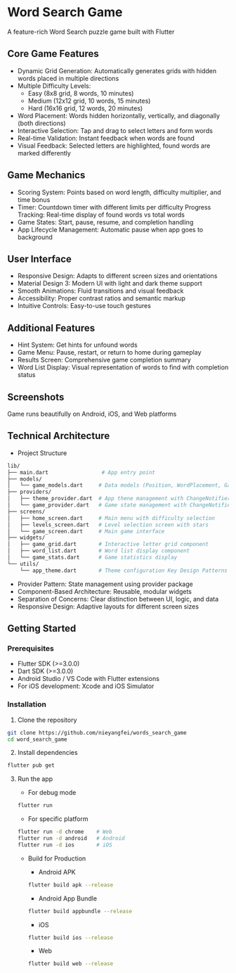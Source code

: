 # Word Search Game
A feature-rich Word Search puzzle game built with Flutter

## Core Game Features

- Dynamic Grid Generation: Automatically generates grids with hidden words placed in multiple directions
- Multiple Difficulty Levels:
    - Easy (8x8 grid, 8 words, 10 minutes)
    - Medium (12x12 grid, 10 words, 15 minutes)
    - Hard (16x16 grid, 12 words, 20 minutes)
- Word Placement: Words hidden horizontally, vertically, and diagonally (both directions)
- Interactive Selection: Tap and drag to select letters and form words
- Real-time Validation: Instant feedback when words are found
- Visual Feedback: Selected letters are highlighted, found words are marked differently

## Game Mechanics
- Scoring System: Points based on word length, difficulty multiplier, and time bonus
- Timer: Countdown timer with different limits per difficulty
Progress Tracking: Real-time display of found words vs total words
- Game States: Start, pause, resume, and completion handling
- App Lifecycle Management: Automatic pause when app goes to background

## User Interface

- Responsive Design: Adapts to different screen sizes and orientations
- Material Design 3: Modern UI with light and dark theme support
- Smooth Animations: Fluid transitions and visual feedback
- Accessibility: Proper contrast ratios and semantic markup
- Intuitive Controls: Easy-to-use touch gestures

## Additional Features
- Hint System: Get hints for unfound words
- Game Menu: Pause, restart, or return to home during gameplay
- Results Screen: Comprehensive game completion summary
- Word List Display: Visual representation of words to find with completion status

## Screenshots
Game runs beautifully on Android, iOS, and Web platforms

## Technical Architecture
- Project Structure
```bash
lib/
├── main.dart                 # App entry point
├── models/
│   └── game_models.dart     # Data models (Position, WordPlacement, GameConfig)
├── providers/
│   ├── theme_provider.dart  # App thene management with ChangeNotifier
│   └── game_provider.dart   # Game state management with ChangeNotifier
├── screens/
│   ├── home_screen.dart     # Main menu with difficulty selection
│   ├── levels_screen.dart   # Level selection screen with stars
│   └── game_screen.dart     # Main game interface
├── widgets/
│   ├── game_grid.dart       # Interactive letter grid component
│   ├── word_list.dart       # Word list display component
│   └── game_stats.dart      # Game statistics display
└── utils/
    └── app_theme.dart       # Theme configuration Key Design Patterns
```
- Provider Pattern: State management using provider package
- Component-Based Architecture: Reusable, modular widgets
- Separation of Concerns: Clear distinction between UI, logic, and data
- Responsive Design: Adaptive layouts for different screen sizes

## Getting Started
### Prerequisites
- Flutter SDK (>=3.0.0)
- Dart SDK (>=3.0.0)
- Android Studio / VS Code with Flutter extensions
- For iOS development: Xcode and iOS Simulator

### Installation

1. Clone the repository
```bash
git clone https://github.com/nieyangfei/words_search_game
cd word_search_game
```

2. Install dependencies
```bash
flutter pub get
```
3. Run the app
    - For debug mode
    ```bash
    flutter run
    ```

    - For specific platform
    ```bash
    flutter run -d chrome    # Web
    flutter run -d android   # Android
    flutter run -d ios       # iOS
    ```
    - Build for Production
        - Android APK
        ```bash
        flutter build apk --release
        ```

        - Android App Bundle
        ```bash
        flutter build appbundle --release
        ```

        - iOS
        ```bash
        flutter build ios --release
        ```
        - Web
        ```bash
        flutter build web --release
        ```
